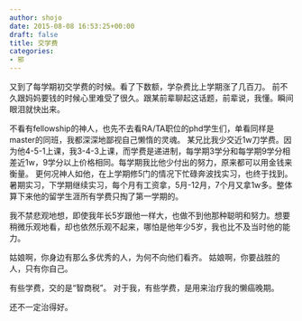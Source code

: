 ```yaml
---
author: shojo
date: 2015-08-08 16:53:25+00:00
draft: false
title: 交学费
categories:
- 邪
---
```


又到了每学期初交学费的时候。看了下数额，学杂费比上学期涨了几百刀。
前不久跟妈妈要钱的时候心里难受了很久。跟某前辈聊起这话题，前辈说，我懂。瞬间眼泪就快出来。

不看有fellowship的神人，也先不去看RA/TA职位的phd学生们，单看同样是master的同班，我都深深地鄙视自己懒惰的灵魂。
某兄比我少交近1w刀学费。因为他4-5-1上课，我3-4-3上课，而学费是递进制，每学期3学分和每学期9学分相差近1w，9学分以上价格相同。每学期我比他少付出的努力，原来都可以用金钱来衡量。
更何况神人如他，在上学期修5门的情况下忙碌奔波找实习，也终于找到。暑期实习，下学期继续实习，每个月有工资拿，5月-12月，7个月又拿1w多。整体算下来他的留学生涯所有学费只掏了第一学期的。

我不禁悲观地想，即使我年长5岁跟他一样大，也做不到他那种聪明和努力。想要稍微乐观地看，却也依然乐观不起来，哪怕是他年少5岁，我也比不及当时他的能力。

姑娘啊，你身边有那么多优秀的人，为何不向他们看齐。
姑娘啊，你要战胜的人，只有你自己。

有些学费，交的是“智商税”。
对于我，有些学费，是用来治疗我的懒癌晚期。

还不一定治得好。
